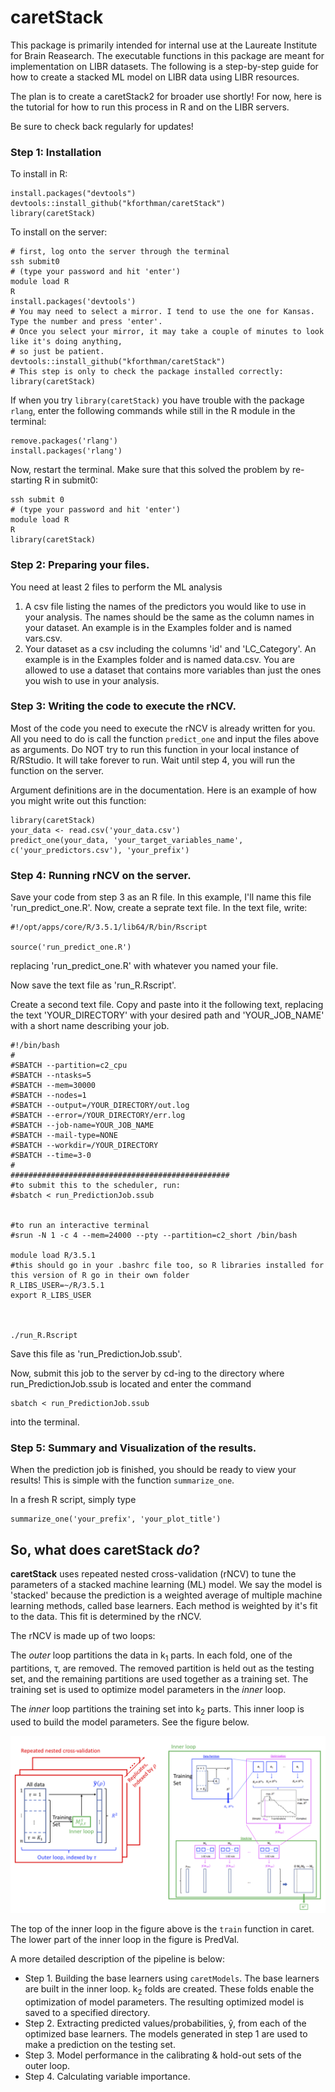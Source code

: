 # caretStack
This package is primarily intended for internal use at the Laureate Institute for Brain Reasearch. The executable functions in this package are meant for implementation on LIBR datasets. The following is a step-by-step guide for how to create a stacked ML model on LIBR data using LIBR resources.

The plan is to create a caretStack2 for broader use shortly! For now, here is the tutorial for how to run this process in R and on the LIBR servers.

Be sure to check back regularly for updates!

### Step 1: Installation
To install in R:

```
install.packages("devtools")
devtools::install_github("kforthman/caretStack")
library(caretStack)
```

To install on the server:

```
# first, log onto the server through the terminal
ssh submit0
# (type your password and hit 'enter')
module load R
R
install.packages('devtools')
# You may need to select a mirror. I tend to use the one for Kansas. Type the number and press 'enter'.
# Once you select your mirror, it may take a couple of minutes to look like it's doing anything,
# so just be patient.
devtools::install_github("kforthman/caretStack")
# This step is only to check the package installed correctly:
library(caretStack)
```

If when you try `library(caretStack)` you have trouble with the package `rlang`, 
enter the following commands while still in the R module in the terminal:
```
remove.packages('rlang')
install.packages('rlang')
```
Now, restart the terminal.
Make sure that this solved the problem by re-starting R in submit0:
```
ssh submit 0
# (type your password and hit 'enter')
module load R
R
library(caretStack)
```

### Step 2: Preparing your files.
You need at least 2 files to perform the ML analysis

1. A csv file listing the names of the predictors you would like to use in your analysis. The names should be the same as the column names in your dataset. An example is in the Examples folder and is named vars.csv.
2. Your dataset as a csv including the columns 'id' and 'LC_Category'. An example is in the Examples folder and is named data.csv. You are allowed to use a dataset that contains more variables than just the ones you wish to use in your analysis.

### Step 3: Writing the code to execute the rNCV.
Most of the code you need to execute the rNCV is already written for you. All you need to do is call the function `predict_one` and input the files above as arguments. Do NOT try to run this function in your local instance of R/RStudio. It will take forever to run. Wait until step 4, you will run the function on the server. 

Argument definitions are in the documentation. Here is an example of how you might write out this function:

```
library(caretStack)
your_data <- read.csv('your_data.csv')
predict_one(your_data, 'your_target_variables_name', c('your_predictors.csv'), 'your_prefix')
```

### Step 4: Running rNCV on the server.
Save your code from step 3 as an R file. In this example, I'll name this file 'run_predict_one.R'. Now, create a seprate text file. In the text file, write:

```
#!/opt/apps/core/R/3.5.1/lib64/R/bin/Rscript

source('run_predict_one.R')
```

replacing 'run_predict_one.R' with whatever you named your file.

Now save the text file as 'run_R.Rscript'.

Create a second text file. Copy and paste into it the following text, replacing the text 'YOUR_DIRECTORY' with your desired path and 'YOUR_JOB_NAME' with a short name describing your job.

```
#!/bin/bash
#
#SBATCH --partition=c2_cpu
#SBATCH --ntasks=5
#SBATCH --mem=30000
#SBATCH --nodes=1
#SBATCH --output=/YOUR_DIRECTORY/out.log
#SBATCH --error=/YOUR_DIRECTORY/err.log
#SBATCH --job-name=YOUR_JOB_NAME
#SBATCH --mail-type=NONE
#SBATCH --workdir=/YOUR_DIRECTORY
#SBATCH --time=3-0
#
#################################################
#to submit this to the scheduler, run:
#sbatch < run_PredictionJob.ssub


#to run an interactive terminal
#srun -N 1 -c 4 --mem=24000 --pty --partition=c2_short /bin/bash

module load R/3.5.1
#this should go in your .bashrc file too, so R libraries installed for this version of R go in their own folder
R_LIBS_USER=~/R/3.5.1
export R_LIBS_USER



./run_R.Rscript 
```

Save this file as 'run_PredictionJob.ssub'.

Now, submit this job to the server by cd-ing to the directory where run_PredictionJob.ssub is located and enter the command

```
sbatch < run_PredictionJob.ssub
```

into the terminal.


### Step 5: Summary and Visualization of the results.
When the prediction job is finished, you should be ready to view your results! This is simple with the function `summarize_one`.

In a fresh R script, simply type

```
summarize_one('your_prefix', 'your_plot_title')
```

## So, what does caretStack *do*?
**caretStack** uses repeated nested cross-validation (rNCV) to tune the parameters of a stacked machine learning (ML) model. We say the model is 'stacked' because the prediction is a weighted average of multiple machine learning methods, called base learners. Each method is weighted by it's fit to the data. This fit is determined by the rNCV.

The rNCV is made up of two loops: 

The *outer* loop partitions the data in k<sub>1</sub> parts. In each fold, one of the partitions, τ, are removed. The removed partition is held out as the testing set, and the remaining partitions are used together as a training set. The training set is used to optimize model parameters in the *inner* loop. 

The *inner* loop partitions the training set into k<sub>2</sub> parts. This inner loop is used to build the model parameters. See the figure below.

![RNCV Flowchart](/Images/RNCVflowchart.png)

The top of the inner loop in the figure above is the `train` function in caret. The lower part of the inner loop in the figure is PredVal.

A more detailed description of the pipeline is below:
* Step 1. Building the base learners using `caretModels`. The base learners are built in the inner loop. k<sub>2</sub> folds are created. These folds enable the optimization of model parameters. The resulting optimized model is saved to a specified directory.
* Step 2. Extracting predicted values/probabilities, ŷ, from each of the optimized base learners. The models generated in step 1 are used to make a prediction on the testing set.
* Step 3. Model performance in the calibrating & hold-out sets of the outer loop.
* Step 4. Calculating variable importance.
